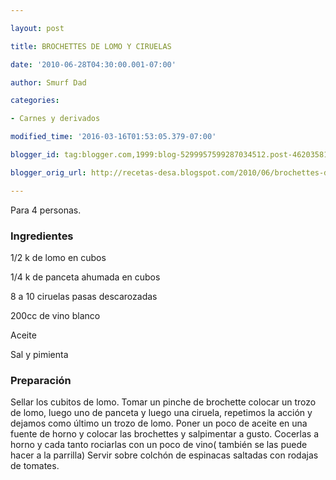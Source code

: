 ```yaml
---

layout: post

title: BROCHETTES DE LOMO Y CIRUELAS

date: '2010-06-28T04:30:00.001-07:00'

author: Smurf Dad

categories:

- Carnes y derivados

modified_time: '2016-03-16T01:53:05.379-07:00'

blogger_id: tag:blogger.com,1999:blog-5299957599287034512.post-4620358177334343729

blogger_orig_url: http://recetas-desa.blogspot.com/2010/06/brochettes-de-lomo-y-ciruelas.html

---
```


Para 4 personas.

<h3>Ingredientes</h3>

1/2 k de lomo en cubos

1/4 k de panceta ahumada en cubos

8 a 10 ciruelas pasas descarozadas

200cc de vino blanco

Aceite

Sal y pimienta

<h3>Preparación</h3>

Sellar los cubitos de lomo. Tomar un pinche de brochette colocar un trozo de lomo, luego uno de panceta y luego una ciruela, repetimos la acción y dejamos como último un trozo de lomo. Poner un poco de aceite en una fuente de horno y colocar las brochettes y salpimentar a gusto. Cocerlas a horno y cada tanto rociarlas con un poco de vino( también se las puede hacer a la parrilla) Servir sobre colchón de espinacas saltadas con rodajas de tomates.